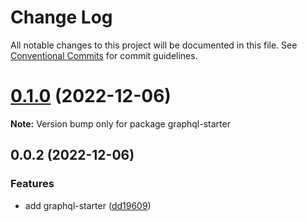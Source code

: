 # Change Log

All notable changes to this project will be documented in this file.
See [Conventional Commits](https://conventionalcommits.org) for commit guidelines.

# [0.1.0](https://github.com/chapter-three/next-drupal/compare/graphql-starter@0.0.2...graphql-starter@0.1.0) (2022-12-06)

**Note:** Version bump only for package graphql-starter





## 0.0.2 (2022-12-06)


### Features

* add graphql-starter ([dd19609](https://github.com/chapter-three/next-drupal/commit/dd1960931328012e39026ae3638b5e9b336c74c3))
